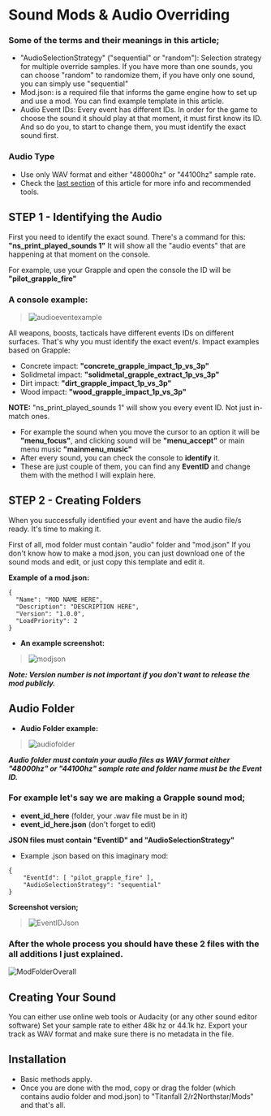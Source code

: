# **Sound Mods & Audio Overriding**
### Some of the terms and their meanings in this article;
* "AudioSelectionStrategy" ("sequential" or "random"): Selection strategy for multiple override samples.
If you have more than one sounds, you can choose "random" to randomize them, if you have only one sound, you can simply use "sequential"
* Mod.json: is a required file that informs the game engine how to set up and use a mod. You can find example template in this article.
* Audio Event IDs: Every event has different IDs.
In order for the game to choose the sound it should play at that moment, it must first know its ID.
And so do you, to start to change them, you must identify the exact sound first.

### Audio Type
* Use only WAV format and either "48000hz" or "44100hz" sample rate. 
* Check the [last section](https://github.com/rwynx/audio-overriding-northstar#creating-your-sound) of this article for more info and recommended tools.

## STEP 1 - Identifying the Audio

First you need to identify the exact sound. There's a command for this: **"ns_print_played_sounds 1"**
It will show all the "audio events" that are happening at that moment on the console. 

For example, use your Grapple and open the console the ID will be **"pilot_grapple_fire"**
### A console example:
> ![audioeventexample](https://raw.githubusercontent.com/rwynx/audio-overriding-northstar/main/Images/audioeventeample.png)

All weapons, boosts, tacticals have different events IDs on different surfaces. That's why you must identify the exact event/s.
Impact examples based on Grapple:
* Concrete impact: **"concrete_grapple_impact_1p_vs_3p"**
* Solidmetal impact: **"solidmetal_grapple_extract_1p_vs_3p"**
* Dirt impact: **"dirt_grapple_impact_1p_vs_3p"**
* Wood impact: **"wood_grapple_impact_1p_vs_3p"**

**NOTE:** "ns_print_played_sounds 1" will show you every event ID. Not just in-match ones.
* For example the sound when you move the cursor to an option it will be **"menu_focus"**, and clicking sound will be **"menu_accept"** or main menu music **"mainmenu_music"**
* After every sound, you can check the console to **identify** it.
* These are just couple of them, you can find any **EventID** and change them with the method I will explain here.

## STEP 2 - Creating Folders
When you successfully identified your event and have the audio file/s ready. It's time to making it.

First of all, mod folder must contain "audio" folder and "mod.json"
If you don't know how to make a mod.json, you can just download one of the sound mods and edit, or just copy this template and edit it.

**Example of a mod.json:**
```
{
  "Name": "MOD NAME HERE",
  "Description": "DESCRIPTION HERE",
  "Version": "1.0.0",
  "LoadPriority": 2
}
```

* **An example screenshot:**
>![modjson](https://raw.githubusercontent.com/rwynx/audio-overriding-northstar/main/Images/eventjsonexample.png)

***Note: Version number is not important if you don't want to release the mod publicly.***

## Audio Folder
* **Audio Folder example:**
>![audiofolder](https://raw.githubusercontent.com/rwynx/audio-overriding-northstar/main/Images/audiofolder2.png)

***Audio folder must contain your audio files as WAV format either "48000hz" or "44100hz" sample rate and folder name must be the Event ID.***

### **For example let's say we are making a Grapple sound mod;**
 
* **event_id_here** (folder, your .wav file must be in it)
* **event_id_here.json** (don't forget to edit)

**JSON files must contain "EventID" and "AudioSelectionStrategy"**
* Example .json based on this imaginary mod:
```
{
	"EventId": [ "pilot_grapple_fire" ],
	"AudioSelectionStrategy": "sequential"
}
```

**Screenshot version;**
>![EventIDJson](https://raw.githubusercontent.com/rwynx/audio-overriding-northstar/main/Images/grappleeventexample.png)


### **After the whole process you should have these 2 files with the all additions I just explained.**
![ModFolderOverall](https://raw.githubusercontent.com/rwynx/audio-overriding-northstar/main/Images/ModFolderOverall.png)

## Creating Your Sound
You can either use online web tools or Audacity (or any other sound editor software)
Set your sample rate to either 48k hz or 44.1k hz. Export your track as WAV format and make sure there is no metadata in the file. 

## Installation 
* Basic methods apply.
* Once you are done with the mod, copy or drag the folder (which contains audio folder and mod.json) to "Titanfall 2/r2Northstar/Mods" and that's all.
